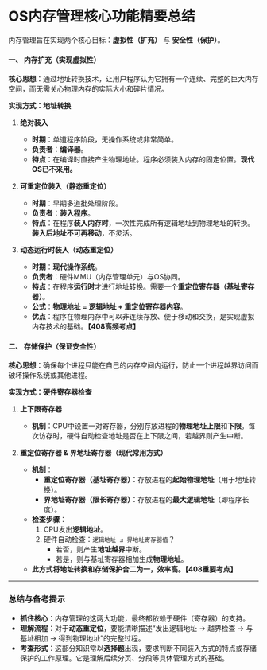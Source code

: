 



# **OS内存管理核心功能精要总结**

内存管理旨在实现两个核心目标：**虚拟性（扩充）** 与 **安全性（保护）**。

#### **一、 内存扩充（实现虚拟性）**

**核心思想**：通过地址转换技术，让用户程序认为它拥有一个连续、完整的巨大内存空间，而无需关心物理内存的实际大小和碎片情况。

**实现方式：地址转换**

1.  **绝对装入**
    *   **时期**：单道程序阶段，无操作系统或非常简单。
    *   **负责者**：**编译器**。
    *   **特点**：在编译时直接产生物理地址。程序必须装入内存的固定位置。**现代OS已不采用。**

2.  **可重定位装入（静态重定位）**
    *   **时期**：早期多道批处理阶段。
    *   **负责者**：**装入程序**。
    *   **特点**：在程序**装入内存时**，一次性完成所有逻辑地址到物理地址的转换。**装入后地址不可再移动**，不灵活。

3.  **动态运行时装入（动态重定位）**
    *   **时期**：**现代操作系统**。
    *   **负责者**：硬件MMU（内存管理单元）与OS协同。
    *   **特点**：在程序**运行时**才进行地址转换。需要一个**重定位寄存器（基址寄存器）**。
    *   **公式**：**物理地址 = 逻辑地址 + 重定位寄存器内容**。
    *   **优点**：程序在物理内存中可以非连续存放、便于移动和交换，是实现虚拟内存技术的基础。**【408高频考点】**

#### **二、 存储保护（保证安全性）**

**核心思想**：确保每个进程只能在自己的内存空间内运行，防止一个进程越界访问而破坏操作系统或其他进程。

**实现方式：硬件寄存器检查**

1.  **上下限寄存器**
    *   **机制**：CPU中设置一对寄存器，分别存放进程的**物理地址上限**和**下限**。每次访存时，硬件自动检查地址是否在上下限之间，若越界则产生中断。

2.  **重定位寄存器 & 界地址寄存器（现代常用方式）**
    *   **机制**：
        *   **重定位寄存器（基址寄存器）**：存放进程的**起始物理地址**（用于地址转换）。
        *   **界地址寄存器（限长寄存器）**：存放进程的**最大逻辑地址**（即程序长度）。
    *   **检查步骤**：
        1.  CPU发出**逻辑地址**。
        2.  硬件自动检查：`逻辑地址 ≤ 界地址寄存器值`？
            *   若否，则产生**地址越界**中断。
            *   若是，则与基址寄存器相加生成**物理地址**。
    *   **此方式将地址转换和存储保护合二为一，效率高。【408重要考点】**

---

### **总结与备考提示**

*   **抓住核心**：内存管理的这两大功能，最终都依赖于硬件（寄存器）的支持。
*   **理解流程**：对于**动态重定位**，要能清晰描述“发出逻辑地址 -> 越界检查 -> 与基址相加 -> 得到物理地址”的完整过程。
*   **考查形式**：这部分知识常以**选择题**出现，要求判断不同装入方式的特点或存储保护的工作原理。它是理解后续分页、分段等具体管理方式的基础。


<!--stackedit_data:
eyJoaXN0b3J5IjpbLTg5ODA3NDQ5XX0=
-->